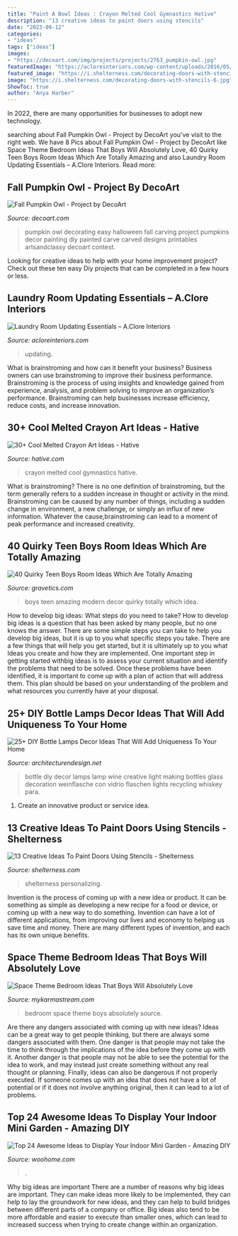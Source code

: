 ```yaml
---
title: "Paint A Bowl Ideas : Crayon Melted Cool Gymnastics Hative"
description: "13 creative ideas to paint doors using stencils"
date: "2023-09-12"
categories:
- "ideas"
tags: ["ideas"]
images:
- "https://decoart.com/img/projects/projects/2763_pumpkin-owl.jpg"
featuredImage: "https://acloreinteriors.com/wp-content/uploads/2016/05/ad1dd2c9f3301b999b3bea173d64686e.jpg"
featured_image: "https://i.shelterness.com/decorating-doors-with-stencils-6.jpg"
image: "https://i.shelterness.com/decorating-doors-with-stencils-6.jpg"
ShowToc: true
author: "Anya Harber"
---
```



In 2022, there are many opportunities for businesses to adopt new technology.

	

		
searching about Fall Pumpkin Owl - Project by DecoArt you've visit to the right web. We have 8 Pics about Fall Pumpkin Owl - Project by DecoArt like Space Theme Bedroom Ideas That Boys Will Absolutely Love, 40 Quirky Teen Boys Room Ideas Which Are Totally Amazing and also Laundry Room Updating Essentials – A.Clore Interiors. Read more:
		
    
## Fall Pumpkin Owl - Project By DecoArt

<img loading=lazy src="https://decoart.com/img/projects/projects/2763_pumpkin-owl.jpg" onerror="this.onerror=null;this.src='https://tse3.mm.bing.net/th?id=OIP.gEle7sAbGaR7n_5g9NvbCgHaLH&amp;pid=15.1';" alt="Fall Pumpkin Owl - Project by DecoArt">

_Source: decoart.com_

>pumpkin owl decorating easy halloween fall carving project pumpkins decor painting diy painted carve carved designs printables artsandclassy decoart contest. 

	

Looking for creative ideas to help with your home improvement project? Check out these ten easy Diy projects that can be completed in a few hours or less.

    
## Laundry Room Updating Essentials – A.Clore Interiors

<img loading=lazy src="https://acloreinteriors.com/wp-content/uploads/2016/05/ad1dd2c9f3301b999b3bea173d64686e.jpg" onerror="this.onerror=null;this.src='https://tse2.mm.bing.net/th?id=OIP.msJime9lj5jUZ95Pp-oqSAHaJ4&amp;pid=15.1';" alt="Laundry Room Updating Essentials – A.Clore Interiors">

_Source: acloreinteriors.com_

>updating. 

	

What is brainstroming and how can it benefit your business?
Business owners can use brainstroming to improve their business performance. Brainstroming is the process of using insights and knowledge gained from experience, analysis, and problem solving to improve an organization’s performance. Brainstroming can help businesses increase efficiency, reduce costs, and increase innovation.

    
## 30+ Cool Melted Crayon Art Ideas - Hative

<img loading=lazy src="https://hative.com/wp-content/uploads/2014/04/melted-crayon-art/10-gymnastics.jpg" onerror="this.onerror=null;this.src='https://tse2.mm.bing.net/th?id=OIP.znXxIh5UvBw51Ktxt235XgHaJ4&amp;pid=15.1';" alt="30+ Cool Melted Crayon Art Ideas - Hative">

_Source: hative.com_

>crayon melted cool gymnastics hative. 

	

What is brainstroming?
There is no one definition of brainstroming, but the term generally refers to a sudden increase in thought or activity in the mind. Brainstroming can be caused by any number of things, including a sudden change in environment, a new challenge, or simply an influx of new information. Whatever the cause,brainstroming can lead to a moment of peak performance and increased creativity.

    
## 40 Quirky Teen Boys Room Ideas Which Are Totally Amazing

<img loading=lazy src="https://www.gravetics.com/wp-content/uploads/2017/06/Modern-Room-Decor-Idea.jpg" onerror="this.onerror=null;this.src='https://tse1.mm.bing.net/th?id=OIP.yDBP20Ouolsrns_n4IY1NgHaLI&amp;pid=15.1';" alt="40 Quirky Teen Boys Room Ideas Which Are Totally Amazing">

_Source: gravetics.com_

>boys teen amazing modern decor quirky totally which idea. 

	

How to develop big ideas: What steps do you need to take?
How to develop big ideas is a question that has been asked by many people, but no one knows the answer. There are some simple steps you can take to help you develop big ideas, but it is up to you what specific steps you take. There are a few things that will help you get started, but it is ultimately up to you what Ideas you create and how they are implemented.
One important step in getting started withbig ideas is to assess your current situation and identify the problems that need to be solved. Once these problems have been identified, it is important to come up with a plan of action that will address them. This plan should be based on your understanding of the problem and what resources you currently have at your disposal.

    
## 25+ DIY Bottle Lamps Decor Ideas That Will Add Uniqueness To Your Home

<img loading=lazy src="http://cdn.architecturendesign.net/wp-content/uploads/2015/11/AD-Creative-DIY-Bottle-Lamps-Decor-Ideas-23.jpg" onerror="this.onerror=null;this.src='https://tse4.mm.bing.net/th?id=OIP.FunJC6iXShrmWryDARzuWwHaJ3&amp;pid=15.1';" alt="25+ DIY Bottle Lamps Decor Ideas That Will Add Uniqueness To Your Home">

_Source: architecturendesign.net_

>bottle diy decor lamps lamp wine creative light making bottles glass decoration weinflasche con vidrio flaschen lights recycling whiskey para. 

	

1. Create an innovative product or service idea.

    
## 13 Creative Ideas To Paint Doors Using Stencils - Shelterness

<img loading=lazy src="https://i.shelterness.com/decorating-doors-with-stencils-6.jpg" onerror="this.onerror=null;this.src='https://tse4.mm.bing.net/th?id=OIP.drVYAIkvCbb0LWTvdXAUdQAAAA&amp;pid=15.1';" alt="13 Creative Ideas To Paint Doors Using Stencils - Shelterness">

_Source: shelterness.com_

>shelterness personalizing. 

	

Invention is the process of coming up with a new idea or product. It can be something as simple as developing a new recipe for a food or device, or coming up with a new way to do something. Invention can have a lot of different applications, from improving our lives and economy to helping us save time and money. There are many different types of invention, and each has its own unique benefits.

    
## Space Theme Bedroom Ideas That Boys Will Absolutely Love

<img loading=lazy src="https://mykarmastream.com/wp-content/uploads/2018/02/space-theme-bedroom-4-.jpg" onerror="this.onerror=null;this.src='https://tse3.mm.bing.net/th?id=OIP.I1qswdiEr13flu5ukc4q2AHaKW&amp;pid=15.1';" alt="Space Theme Bedroom Ideas That Boys Will Absolutely Love">

_Source: mykarmastream.com_

>bedroom space theme boys absolutely source. 

	

Are there any dangers associated with coming up with new ideas?
Ideas can be a great way to get people thinking, but there are always some dangers associated with them. One danger is that people may not take the time to think through the implications of the idea before they come up with it. Another danger is that people may not be able to see the potential for the idea to work, and may instead just create something without any real thought or planning. Finally, ideas can also be dangerous if not properly executed. If someone comes up with an idea that does not have a lot of potential or if it does not involve anything original, then it can lead to a lot of problems.

    
## Top 24 Awesome Ideas To Display Your Indoor Mini Garden - Amazing DIY

<img loading=lazy src="https://www.woohome.com/wp-content/uploads/2016/04/indoor-garden-projects-13.jpg" onerror="this.onerror=null;this.src='https://tse2.mm.bing.net/th?id=OIP.Ki_UXHZ1V1w7he8dPZSgBAHaLH&amp;pid=15.1';" alt="Top 24 Awesome Ideas to Display Your Indoor Mini Garden - Amazing DIY">

_Source: woohome.com_

>. 

	

Why big ideas are important
There are a number of reasons why big ideas are important. They can make ideas more likely to be implemented, they can help to lay the groundwork for new ideas, and they can help to build bridges between different parts of a company or office. Big ideas also tend to be more affordable and easier to execute than smaller ones, which can lead to increased success when trying to create change within an organization.

